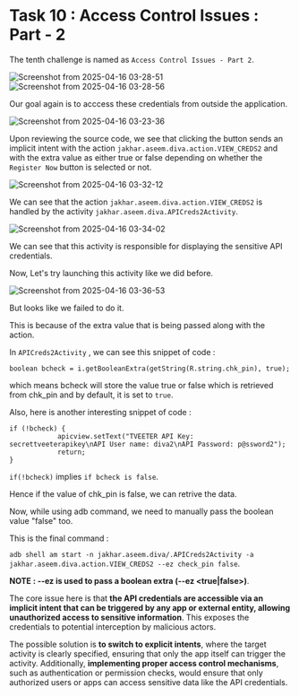 # Task 10 : Access Control Issues : Part - 2

The tenth challenge is named as `Access Control Issues - Part 2`.

![Screenshot from 2025-04-16 03-28-51](https://github.com/user-attachments/assets/9a9cb400-7e9b-4e38-ac7d-01cb2e0c0ddd)
![Screenshot from 2025-04-16 03-28-56](https://github.com/user-attachments/assets/ecb895bb-2c50-4260-ac93-86ae96dde649)

Our goal again is to acccess these credentials from outside the application.

![Screenshot from 2025-04-16 03-23-36](https://github.com/user-attachments/assets/00eda3c8-d93d-484c-88db-eee28ab2cf25)

Upon reviewing the source code, we see that clicking the button sends an implicit intent with the action `jakhar.aseem.diva.action.VIEW_CREDS2` and with the extra value as either true or false depending on whether the `Register Now` button is selected or not.

![Screenshot from 2025-04-16 03-32-12](https://github.com/user-attachments/assets/5aa3a885-420c-41e3-beea-bdaaf20666b9)

We can see that the action `jakhar.aseem.diva.action.VIEW_CREDS2` is handled by the activity `jakhar.aseem.diva.APICreds2Activity`.

![Screenshot from 2025-04-16 03-34-02](https://github.com/user-attachments/assets/e073beed-040f-4af9-a233-09fc46413801)

We can see that this activity is responsible for displaying the sensitive API credentials.

Now, Let's try launching this activity like we did before.

![Screenshot from 2025-04-16 03-36-53](https://github.com/user-attachments/assets/54665b3a-49fd-4a06-9508-a5e60fa46043)

But looks like we failed to do it.

This is because of the extra value that is being passed along with the action.

In `APICreds2Activity` , we can see this snippet of code :

`boolean bcheck = i.getBooleanExtra(getString(R.string.chk_pin), true);`

which means bcheck will store the value true or false which is retrieved from chk_pin and by default, it is set to `true`.

Also, here is another interesting snippet of code :

```
if (!bcheck) {
            apicview.setText("TVEETER API Key: secrettveeterapikey\nAPI User name: diva2\nAPI Password: p@ssword2");
            return;
}
```
`if(!bcheck)` implies `if bcheck is false`.

Hence if the value of chk_pin is false, we can retrive the data.

Now, while using adb command, we need to manually pass the boolean value "false" too.

This is the final command :

`adb shell am start -n jakhar.aseem.diva/.APICreds2Activity -a jakhar.aseem.diva.action.VIEW_CREDS2 --ez check_pin false`.

**NOTE : --ez is used to pass a boolean extra (--ez <key> <true|false>)**.

The core issue here is that **the API credentials are accessible via an implicit intent that can be triggered by any app or external entity, allowing unauthorized access to sensitive information**. This exposes the credentials to potential interception by malicious actors.

The possible solution is **to switch to explicit intents**, where the target activity is clearly specified, ensuring that only the app itself can trigger the activity. Additionally, **implementing proper access control mechanisms**, such as authentication or permission checks, would ensure that only authorized users or apps can access sensitive data like the API credentials.

